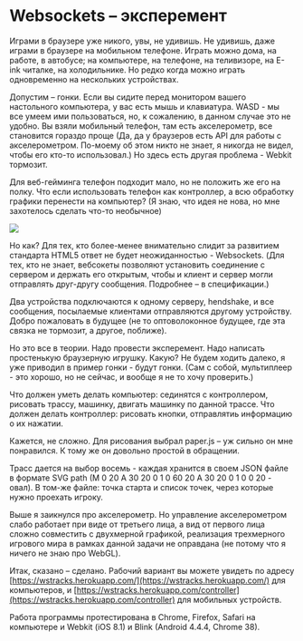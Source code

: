 Websockets – эксперемент
========================

Играми в браузере уже никого, увы, не удивишь. Не удивишь, даже играми в браузере на мобильном телефоне. Играть можно дома, на работе, в автобусе; на компьютере, на телефоне, на теливизоре, на E-ink читалке, на холодильнике. Но редко когда можно играть одновременно на нескольких устройствах.

Допустим – гонки. Если вы сидите перед монитором вашего настольного компьютера, у вас есть мышь и клавиатура. WASD - мы все умеем ими пользоваться, но, к сожалению, в данном случае это не удобно. Вы взяли мобильный телефон, там есть акселерометр, все становится гораздо проще (Да, да у браузеров есть API для работы с акселерометром. По-моему об этом никто не знает, я никогда не видел, чтобы его кто-то использовал.) Но здесь есть другая проблема - Webkit тормозит. 

Для веб-гейминга телефон подходит мало, но не положить же его на полку. Что если использовать телефон как контроллер, а всю обработку графики перенести на компьютер? (Я знаю, что идея не нова, но мне захотелось сделать что-то необычное)

![](http://cl.ly/YEVz/ws_game.png)

Но как? Для тех, кто более-менее внимательно слидит за развитием стандарта HTML5 ответ не будет неожиданностью - Websockets. (Для тех, кто не знает, вебсокеты позволяют установить соединение с сервером и держать его открытым, чтобы и клиент и сервер могли отправлять друг-другу сообщения. Подробнее – в спецификации.) 

Два устройства подключаются к одному серверу, hendshake, и все сообщения, посылаемые клиентами отправляются другому устройству. Добро пожаловать в будущее (не то оптоволоконное будущее, где эта связка не тормозит, а другое, поближе).

Но это все в теории. Надо провести эксперемент. Надо написать простенькую браузерную игрушку. Какую? Не будем ходить далеко, я уже приводил в пример гонки - будут гонки. (Сам с собой, мультиплеер - это хорошо, но не сейчас, и вообще я не то хочу проверить.)

Что должен уметь делать компьютер: сединятся с контроллером, рисовать трассу, машинку, двигать машинку по данной трассе. Что должен делать контроллер: рисовать кнопки, отправлятиь информацию о их нажатии.

Кажется, не сложно. Для рисования выбрал paper.js – уж сильно он мне понравился. К тому же он довольно простой в обращении.

Трасс дается на выбор восемь - каждая хранится в своем JSON файле в формате SVG path (M 0 20 A 30 20 0 1 0 60 20 A 30 20 0 1 0 0 20 - овал). В том-же файле: точка старта и список точек, через которые нужно проехать игроку.

Выше я заикнулся про акселерометр. Но управление акселерометром слабо работает при виде от третьего лица, а вид от первого лица сложно совместить с двухмерной графикой, реализация трехмерного игрового мира в рамках данной задачи не оправдана (не потому что я ничего не знаю про WebGL). 

Итак, сказано – сделано. Рабочий вариант вы можете увидеть по адресу [https://wstracks.herokuapp.com/](https://wstracks.herokuapp.com/) для компьютеров, и [https://wstracks.herokuapp.com/controller](https://wstracks.herokuapp.com/controller) для мобильных устройств.

Работа программы протестирована в Chrome, Firefox, Safari на компьютере и Webkit (iOS 8.1) и Blink (Android 4.4.4, Chrome 38).
